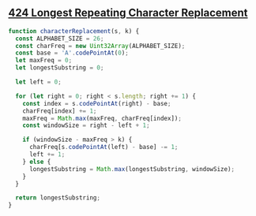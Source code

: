 ## [424 Longest Repeating Character Replacement](https://leetcode.com/problems/longest-repeating-character-replacement/description/)

```js
function characterReplacement(s, k) {
  const ALPHABET_SIZE = 26;
  const charFreq = new Uint32Array(ALPHABET_SIZE);
  const base = 'A'.codePointAt(0);
  let maxFreq = 0;
  let longestSubstring = 0;

  let left = 0;

  for (let right = 0; right < s.length; right += 1) {
    const index = s.codePointAt(right) - base;
    charFreq[index] += 1;
    maxFreq = Math.max(maxFreq, charFreq[index]);
    const windowSize = right - left + 1;

    if (windowSize - maxFreq > k) {
      charFreq[s.codePointAt(left) - base] -= 1;
      left += 1;
    } else {
      longestSubstring = Math.max(longestSubstring, windowSize);
    }
  }

  return longestSubstring;
}
```
